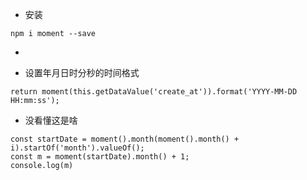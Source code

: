 - 安装
```
npm i moment --save
```

-

- 设置年月日时分秒的时间格式
```
return moment(this.getDataValue('create_at')).format('YYYY-MM-DD HH:mm:ss');
```

- 没看懂这是啥
```
const startDate = moment().month(moment().month() + i).startOf('month').valueOf();
const m = moment(startDate).month() + 1;
console.log(m)
```

